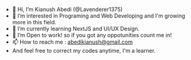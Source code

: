 - 👋 Hi, I’m Kianush Abedi (@Lavenderer1375)
- 👀 I’m interested in Programing and Web Developing and I'm growing more in this field.
- 🌱 I’m currently learning NextJS and UI/UX Design.
- 💞️ I’m Open to work! so if you got any oppotunities count me in!
- 📫 How to reach me : abedikianush@gmail.com
- And feel free to correct my codes anytime, I'm a learner.

<!---
Lavenderer1375/Lavenderer1375 is a ✨ special ✨ repository because its `README.md` (this file) appears on your GitHub profile.
You can click the Preview link to take a look at your changes.
--->
